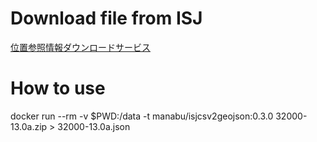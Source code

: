 # Download file from ISJ


[位置参照情報ダウンロードサービス](http://nlftp.mlit.go.jp/isj/ "位置参照情報ダウンロードサービス")


# How to use



docker run --rm -v $PWD:/data -t manabu/isjcsv2geojson:0.3.0 32000-13.0a.zip  > 32000-13.0a.json
